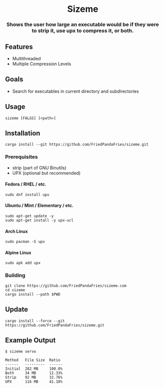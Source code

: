 <h1 align=center>Sizeme</h1>
        <h3 align=center>Shows the user how large an executable would be if they were to strip it, use upx to compress it, or both.</h3>

## Features

* Multithreaded
* Multiple Compression Levels

## Goals

- Search for executables in current directory and subdirectories

## Usage

```
sizeme [FALGS] [<path>]
```
## Installation

```
cargo install --git https://github.com/FriedPandaFries/sizeme.git
```

### Prerequisites

* strip (part of GNU Binutils)
* UPX (optional but recommended)

#### Fedora / RHEL / etc.

```
sudo dnf install upx
```

#### Ubuntu / Mint / Elementary / etc.

```
sudo apt-get update -y
sudo apt-get install -y upx-ucl
```

#### Arch Linux

```
sudo pacman -S upx
```

#### Alpine Linux

```
sudo apk add upx
```

### Building

```
git clone https://github.com/FriedPandaFries/sizeme.com
cd sizeme
cargo install --path $PWD
```

## Update

```
cargo install --force --git https://github.com/FriedPandaFries/sizeme.git
```

## Example Output
```
$ sizeme servo

Method   File Size  Ratio
------   ---------  ------
Initial  282 MB     100.0%
Both     34 MB      12.33%
Strip    92 MB      32.76%
UPX      116 MB     41.18%
```
